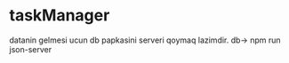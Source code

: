 # taskManager

datanin gelmesi ucun db papkasini serveri qoymaq lazimdir. 
db-> npm run json-server

